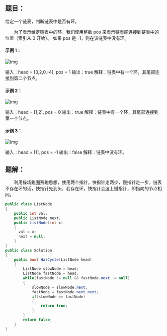 ## 题目：

给定一个链表，判断链表中是否有环。

　　为了表示给定链表中的环，我们使用整数 pos 来表示链表尾连接到链表中的位置（索引从 0 开始）。 如果 pos 是 -1，则在该链表中没有环。

#### 示例 1：

![img](/image/141/1.png)

输入：head = [3,2,0,-4], pos = 1
输出：true 解释：链表中有一个环，其尾部连接到第二个节点。

#### 示例 2：

![img](/image/141/2.png)

输入：head = [1,2], pos = 0 输出：true 
解释：链表中有一个环，其尾部连接到第一个节点。

#### 示例 3：

![img](/image/141/3.png)

输入：head = [1], pos = -1 输出：false 解释：链表中没有环。

## 题解：

　　利用操场跑圈赛跑思想，使用两个指针，快指针走两步，慢指针走一步，链表不存在环的话，快指针先到头，若存在环，快指针会追上慢指针，即指向的节点相同。

```C#
public class ListNode 
{
    public int val;
    public ListNode next;
    public ListNode(int x) 
    {
      val = x;
      next = null;
    }
}
public class Solution 
{
    public bool HasCycle(ListNode head) 
    {
        ListNode slowNode = head;
        ListNode fastNode = head;
        while(fastNode != null && fastNode.next != null)
        {
            slowNode = slowNode.next;
            fastNode = fastNode.next.next;
            if(slowNode == fastNode)
            {
                return true;
            }
        }
        return false;
    }
}
```

